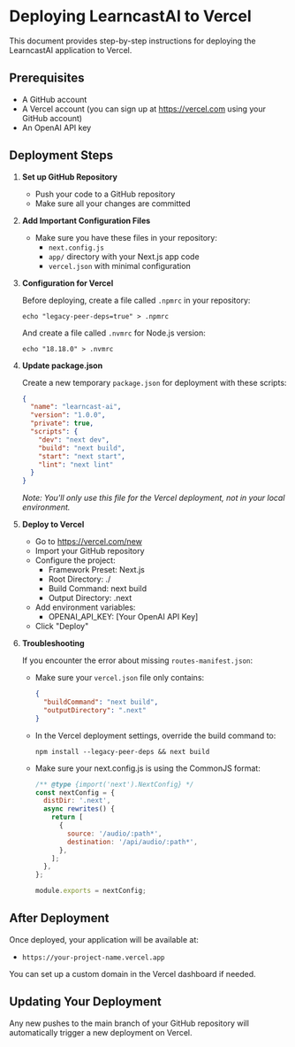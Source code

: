 # Deploying LearncastAI to Vercel

This document provides step-by-step instructions for deploying the LearncastAI application to Vercel.

## Prerequisites

- A GitHub account
- A Vercel account (you can sign up at https://vercel.com using your GitHub account)
- An OpenAI API key

## Deployment Steps

1. **Set up GitHub Repository**
   - Push your code to a GitHub repository
   - Make sure all your changes are committed

2. **Add Important Configuration Files**
   - Make sure you have these files in your repository:
     - `next.config.js`
     - `app/` directory with your Next.js app code
     - `vercel.json` with minimal configuration

3. **Configuration for Vercel**

   Before deploying, create a file called `.npmrc` in your repository:
   ```
   echo "legacy-peer-deps=true" > .npmrc
   ```

   And create a file called `.nvmrc` for Node.js version:
   ```
   echo "18.18.0" > .nvmrc
   ```

4. **Update package.json**

   Create a new temporary `package.json` for deployment with these scripts:
   ```json
   {
     "name": "learncast-ai",
     "version": "1.0.0",
     "private": true,
     "scripts": {
       "dev": "next dev",
       "build": "next build",
       "start": "next start",
       "lint": "next lint"
     }
   }
   ```
   
   *Note: You'll only use this file for the Vercel deployment, not in your local environment.*

5. **Deploy to Vercel**
   - Go to https://vercel.com/new
   - Import your GitHub repository
   - Configure the project:
     - Framework Preset: Next.js
     - Root Directory: ./
     - Build Command: next build
     - Output Directory: .next
   - Add environment variables:
     - OPENAI_API_KEY: [Your OpenAI API Key]
   - Click "Deploy"

6. **Troubleshooting**
   
   If you encounter the error about missing `routes-manifest.json`:
   
   - Make sure your `vercel.json` file only contains:
     ```json
     {
       "buildCommand": "next build",
       "outputDirectory": ".next"
     }
     ```
   
   - In the Vercel deployment settings, override the build command to:
     ```
     npm install --legacy-peer-deps && next build
     ```
   
   - Make sure your next.config.js is using the CommonJS format:
     ```js
     /** @type {import('next').NextConfig} */
     const nextConfig = {
       distDir: '.next',
       async rewrites() {
         return [
           {
             source: '/audio/:path*',
             destination: '/api/audio/:path*',
           },
         ];
       },
     };
     
     module.exports = nextConfig;
     ```

## After Deployment

Once deployed, your application will be available at:
- `https://your-project-name.vercel.app`

You can set up a custom domain in the Vercel dashboard if needed.

## Updating Your Deployment

Any new pushes to the main branch of your GitHub repository will automatically trigger a new deployment on Vercel.